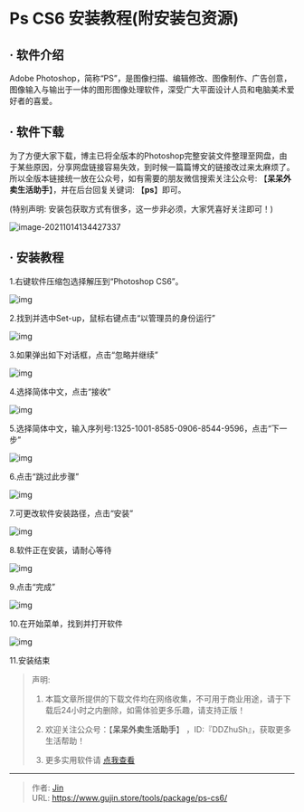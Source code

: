 # Ps CS6 安装教程(附安装包资源)


## · 软件介绍
Adobe Photoshop，简称“PS”，是图像扫描、编辑修改、图像制作、广告创意，图像输入与输出于一体的图形图像处理软件，深受广大平面设计人员和电脑美术爱好者的喜爱。

## · 软件下载
为了方便大家下载，博主已将全版本的Photoshop完整安装文件整理至网盘，由于某些原因，分享网盘链接容易失效，到时候一篇篇博文的链接改过来太麻烦了。所以全版本链接统一放在公众号，如有需要的朋友微信搜索关注公众号: 【**呆呆外卖生活助手**】，并在后台回复关键词: 【**ps**】即可。

(特别声明: 安装包获取方式有很多，这一步非必须，大家凭喜好关注即可！)

![image-20211014134427337](https://img.gujin.store/img/image-20211014134427337.png)

## · 安装教程

1.右键软件压缩包选择解压到“Photoshop CS6”。

![img](https://img.gujin.store/img/v2-fcbb4a5b85ed4184a664f6d600f56deb_720w.png)

2.找到并选中Set-up，鼠标右键点击“以管理员的身份运行”

![img](https://img.gujin.store/img/v2-b8cd6031b7a67cb23edf0860997466a5_720w.png)

3.如果弹出如下对话框，点击“忽略并继续”

![img](https://img.gujin.store/img/v2-29858d390d8032f64e49225d8c729e02_720w.png)

4.选择简体中文，点击“接收”

![img](https://img.gujin.store/img/v2-404ad1ad240831567232241c07f2dc96_720w.png)

5.选择简体中文，输入序列号:1325-1001-8585-0906-8544-9596，点击“下一步”

![img](https://img.gujin.store/img/v2-e918c57ee7083cfc4a3633d066d90e6b_720w.png)

6.点击“跳过此步骤”

![img](https://img.gujin.store/img/v2-f619e413186cab2f10cb502e295eb8b7_720w.png)

7.可更改软件安装路径，点击“安装”

![img](https://img.gujin.store/img/v2-a436d9f5d22b692a9e2252a68753c765_720w.png)

8.软件正在安装，请耐心等待

![img](https://img.gujin.store/img/v2-c840aa4528edff423f70c283ffc8a0ab_720w.png)

9.点击“完成”

![img](https://img.gujin.store/img/v2-003f71e9caeb397c2668c2911c0d628e_720w.png)

10.在开始菜单，找到并打开软件

![img](https://img.gujin.store/img/v2-516041c3f519c8339036c6a2b7f8344e_720w.png)

11.安装结束




> 声明: 
>
> 1. 本篇文章所提供的下载文件均在网络收集，不可用于商业用途，请于下载后24小时之内删除，如需体验更多乐趣，请支持正版！
>
> 2. 欢迎关注公众号：【**呆呆外卖生活助手**】 ，ID:『DDZhuSh』，获取更多生活帮助！
>
> 3. 更多实用软件请  [点我查看](/tools)


---

> 作者: [Jin](https://img.gujin.store/img/favicon.ico)  
> URL: https://www.gujin.store/tools/package/ps-cs6/  

